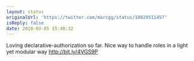 ```yaml
---
layout: status
originalUrl: 'https://twitter.com/marcgg/status/10029511457'
isReply: false
date: 2010-03-05 15:48:32
---
```


Loving declarative-authorization so far. Nice way to handle roles in a light yet modular way http://bit.ly/4VGS9P
